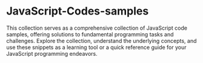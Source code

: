 # JavaScript-Codes-samples
This collection serves as a comprehensive collection of JavaScript code samples, offering solutions to fundamental programming tasks and challenges.
Explore the collection, understand the underlying concepts, and use these snippets as a learning tool or a quick reference guide for your JavaScript programming endeavors.
